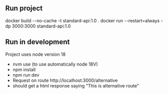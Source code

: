 ## Run project
docker build --no-cache -t standard-api:1.0 . 
docker run --restart=always -dp 3000:3000 standard-api:1.0

## Run in development
Project uses node version 18
- nvm use (to use automatically node 18V)
- npm install
- npm run dev
- Request on route http://localhost:3000/alternative
- should get a html response saying "This is alternative route"
